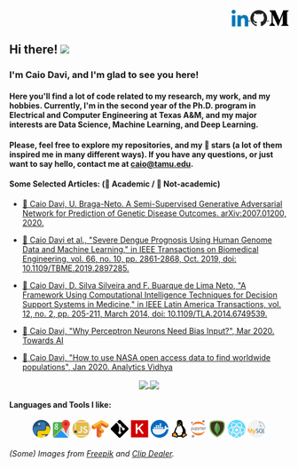 <div>
<p align="right">
<a href="https://www.linkedin.com/in/caio-davi/">
    <img
      align="center"
      height="30"
      background-color="pink"
      src="./images/linkedin.png"
    />
  </a>
  <a href="https://github.com/caio-davi">
    <img
      align="center"
      height="30"
      src="./images/github.png"
    />
  </a>
  <a href="https://medium.com/@caiocmd">
    <img
      align="center"
      height="28"
      src="./images/medium.png"
    />
  </a>
  </div>
</p>

## Hi there! <img src="https://raw.githubusercontent.com/iampavangandhi/iampavangandhi/master/gifs/Hi.gif" width="30px">

### I'm Caio Davi, and I'm glad to see you here!

#### Here you'll find a lot of code related to my research, my work, and my hobbies. Currently, I'm in the second year of the Ph.D. program in Electrical and Computer Engineering at Texas A&M, and my major interests are Data Science, Machine Learning, and Deep Learning.

#### Please, feel free to explore my repositories, and my 🌟 stars (a lot of them inspired me in many different ways). If you have any questions, or just want to say hello, contact me at caio@tamu.edu.

#### Some Selected Articles: (📜 Academic / 📰 Not-academic)

- [📜 Caio Davi, U. Braga-Neto. A Semi-Supervised Generative Adversarial Network for Prediction of Genetic Disease Outcomes. arXiv:2007.01200, 2020.](https://arxiv.org/abs/2007.01200)

- [📜 Caio Davi et al., "Severe Dengue Prognosis Using Human Genome Data and Machine Learning," in IEEE Transactions on Biomedical Engineering, vol. 66, no. 10, pp. 2861-2868, Oct. 2019, doi: 10.1109/TBME.2019.2897285.](https://ieeexplore.ieee.org/document/8633395)

- [📜 Caio Davi, D. Silva Silveira and F. Buarque de Lima Neto, "A Framework Using Computational Intelligence Techniques for Decision Support Systems in Medicine," in IEEE Latin America Transactions, vol. 12, no. 2, pp. 205-211, March 2014, doi: 10.1109/TLA.2014.6749539.](https://ieeexplore.ieee.org/document/6749539)

- [📰 Caio Davi, "Why Perceptron Neurons Need Bias Input?", Mar 2020. Towards AI](https://medium.com/towards-artificial-intelligence/why-perceptron-neurons-need-bias-input-2144633bcad4?source=friends_link&sk=6f235388e5424ad43827d22045464423)

- [📰 Caio Davi, "How to use NASA open access data to find worldwide populations", Jan 2020. Analytics Vidhya ](https://medium.com/analytics-vidhya/how-to-use-nasa-open-access-data-to-find-worldwide-populations-230d19da5763?source=friends_link&sk=410dd39d1711144bf97ee3651d8d29a8)

<p align="center">
  <a href="https://github.com/anuraghazra/github-readme-stats">
    <img
      align="center"
      src="https://github-readme-stats.vercel.app/api/top-langs/?username=caio-davi&layout=compact"
    />
  </a>
  <a href="https://github.com/anuraghazra/github-readme-stats">
    <img
      align="center"
      height="165"
      src="https://github-readme-stats.vercel.app/api?username=caio-davi&count_private=true&show_icons=true&custom_title=Github%20Status&hide=issues"
    />
  </a>
</p>

#### Languages and Tools I like:

<div align="center">
<img
      align="center"
      height="32"
      src="./images/python.png"
    />
    <img
      align="center"
      height="32"
      src="./images/gmaps.png"
    />
<img
      align="center"
      height="32"
      src="./images/js.png"
    />
    <img
      align="center"
      height="32"
      src="./images/tensorflow.png"
    />
    <img
      align="center"
      height="32"
      src="./images/git.png"
    />
    <img
      align="center"
      height="32"
      src="./images/keras.png"
    />
    <img
      align="center"
      height="32"
      src="./images/docker.png"
    />
    <img
      align="center"
      height="32"
      src="./images/linux.png"
    />
    <img
      align="center"
      height="32"
      src="./images/jupyter.png"
    />
    <img
      align="center"
      height="32"
      src="./images/mongo.png"
    />
    <img
      align="center"
      height="32"
      src="./images/react.png"
    />
    <img
      align="center"
      height="32"
      src="./images/mysql.png"
    />
</div>

###### (Some) Images from [Freepik](https://www.flaticon.com/authors/freepik) and [Clip Dealer](https://us.clipdealer.com).
